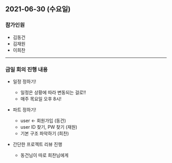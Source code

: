 ## 2021-06-30 (수요일)

### 참가인원

- 김동건
- 김재원
- 이희찬

<hr />

### 금일 회의 진행 내용

- 일정 정하기!
  - 일정은 상황에 따라 변동되는 걸로!!
  - 매주 목요일 오후 8시!

- 파트 정하기!
  - user <- 회원가입 (동건) 
  - user ID 찾기, PW 찾기 (재원)
  - 기본 구조 파악하기 (희찬)

- 간단한 프로젝트 리뷰 진행
  - 동건님이 따로 희찬님에게

